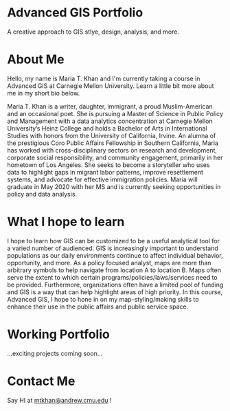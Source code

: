 # Advanced GIS Portfolio
A creative approach to GIS stlye, design, analysis, and more. 

# About Me
Hello, my name is Maria T. Khan and I'm currently taking a course in Advanced GIS at Carnegie Mellon University. Learn a little bit more about me in my short bio below. 

Maria T. Khan is a writer, daughter, immigrant, a proud Muslim-American and an occasional poet. She is pursuing a Master of Science in Public Policy and Management with a data analytics concentration at Carnegie Mellon University’s Heinz College and holds a Bachelor of Arts in International Studies with honors from the University of California, Irvine. An alumna of the prestigious Coro Public Affairs Fellowship in Southern California, Maria has worked with cross-disciplinary sectors on research and development, corporate social responsibility, and community engagement, primarily in her hometown of Los Angeles. She seeks to become a storyteller who uses data to highlight gaps in migrant labor patterns, improve resettlement systems, and advocate for effective immigration policies. Maria will graduate in May 2020 with her MS and is currently seeking opportunities in policy and data analysis.

# What I hope to learn
I hope to learn how GIS can be customized to be a useful analytical tool for a varied number of audienced. GIS is increasingly important to understand populations as our daily environments continue to affect individual behavior, opportunity, and more. As a policy focused analyst, maps are more than arbitrary symbols to help navigate from location A to location B. Maps often serve the extent to which certain programs/policies/laws/services need to be provided. Furthermore, organizations often have a limited pool of funding and GIS is a way that can help highlight areas of high priority. In this course, Advanced GIS, I hope to hone in on my map-styling/making skills to enhance their use in the public affairs and public service space. 

# Working Portfolio 
...exciting projects coming soon...

# Contact Me
Say HI at mtkhan@andrew.cmu.edu !
